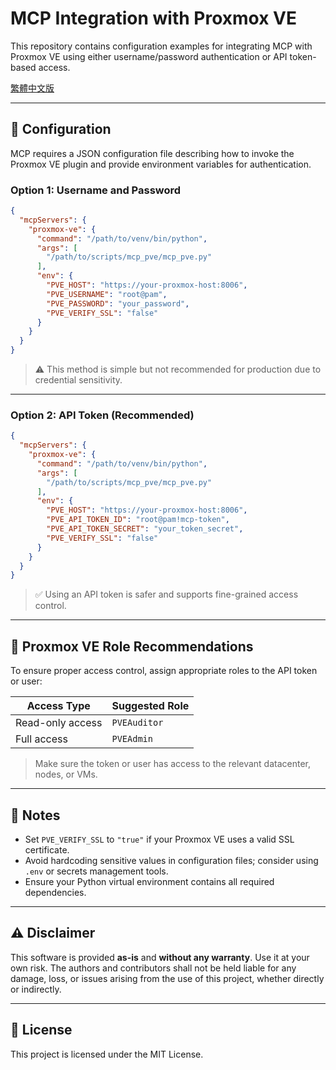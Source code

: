 # MCP Integration with Proxmox VE

This repository contains configuration examples for integrating MCP with Proxmox VE using either username/password authentication or API token-based access.

[繁體中文版](https://github.com/jasoncheng7115/it-scripts/blob/master/mcp/mcp_pve/README_zh-TW.md)

---

## 🔧 Configuration

MCP requires a JSON configuration file describing how to invoke the Proxmox VE plugin and provide environment variables for authentication.

### Option 1: Username and Password

```json
{
  "mcpServers": {
    "proxmox-ve": {
      "command": "/path/to/venv/bin/python",
      "args": [
        "/path/to/scripts/mcp_pve/mcp_pve.py"
      ],
      "env": {
        "PVE_HOST": "https://your-proxmox-host:8006",
        "PVE_USERNAME": "root@pam",
        "PVE_PASSWORD": "your_password",
        "PVE_VERIFY_SSL": "false"
      }
    }
  }
}
````

> ⚠️ This method is simple but not recommended for production due to credential sensitivity.

---

### Option 2: API Token (Recommended)

```json
{
  "mcpServers": {
    "proxmox-ve": {
      "command": "/path/to/venv/bin/python",
      "args": [
        "/path/to/scripts/mcp_pve/mcp_pve.py"
      ],
      "env": {
        "PVE_HOST": "https://your-proxmox-host:8006",
        "PVE_API_TOKEN_ID": "root@pam!mcp-token",
        "PVE_API_TOKEN_SECRET": "your_token_secret",
        "PVE_VERIFY_SSL": "false"
      }
    }
  }
}
```

> ✅ Using an API token is safer and supports fine-grained access control.

---

## 🔐 Proxmox VE Role Recommendations

To ensure proper access control, assign appropriate roles to the API token or user:

| Access Type      | Suggested Role |
| ---------------- | -------------- |
| Read-only access | `PVEAuditor`   |
| Full access      | `PVEAdmin`     |

> Make sure the token or user has access to the relevant datacenter, nodes, or VMs.

---

## 📌 Notes

* Set `PVE_VERIFY_SSL` to `"true"` if your Proxmox VE uses a valid SSL certificate.
* Avoid hardcoding sensitive values in configuration files; consider using `.env` or secrets management tools.
* Ensure your Python virtual environment contains all required dependencies.


---

## ⚠️ Disclaimer

This software is provided **as-is** and **without any warranty**.
Use it at your own risk. The authors and contributors shall not be held liable for any damage, loss, or issues arising from the use of this project, whether directly or indirectly.

---

## 📄 License

This project is licensed under the MIT License.


